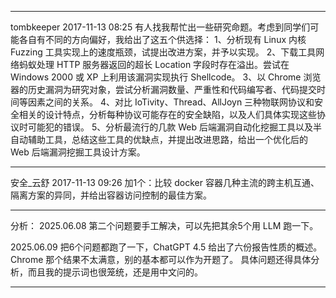 ---- ---- ---- ----
tombkeeper 
2017-11-13 08:25 
有人找我帮忙出一些研究命题。考虑到同学们可能各自有不同的方向偏好，我给出了这五个供选择： 
1、分析现有 Linux 内核 Fuzzing 工具实现上的速度瓶颈，试提出改进方案，并予以实现。 
2、下载工具网络蚂蚁处理 HTTP 服务器返回的超长 Location 字段时存在溢出。尝试在 Windows 2000 或 XP 上利用该漏洞实现执行 Shellcode。 
3、以 Chrome 浏览器的历史漏洞为研究对象，尝试分析漏洞数量、严重性和代码编写者、代码提交时间等因素之间的关系。 
4、对比 IoTivity、Thread、AllJoyn 三种物联网协议和安全相关的设计特点，分析每种协议可能存在的安全缺陷，以及人们具体实现这些协议时可能犯的错误。 
5、分析最流行的几款 Web 后端漏洞自动化挖掘工具以及半自动辅助工具，总结这些工具的优缺点，并提出改进思路，给出一个优化后的 Web 后端漏洞挖掘工具设计方案。 

---- ---- ---- ----
安全_云舒 
2017-11-13 09:26 
加1个：比较 docker 容器几种主流的跨主机互通、隔离方案的异同，并给出容器访问控制的最佳方案。 

---- ---- ---- ----
分析：
2025.06.08 
第二个问题要手工解决，可以先把其余5个用 LLM 跑一下。

2025.06.09 
把6个问题都跑了一下，ChatGPT 4.5 给出了六份报告性质的概述。
Chrome 那个结果不太满意，别的基本都可以作为开题了。
具体问题还得具体分析，而且我的提示词也很笼统，还是用中文问的。

---- ---- ---- ----
